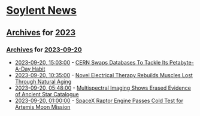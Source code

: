 # [Soylent News](../../../README.md)

## [Archives](../../index.md) for [2023](../index.md)

### [Archives](../../index.md) for [2023-09-20](index.md)

* [2023-09-20, 15:03:00](https://soylentnews.org/article.pl?sid=23/09/19/0624244&from=rss) - [CERN Swaps Databases To Tackle Its Petabyte-A-Day Habit](https://soylentnews.org/article.pl?sid=23/09/19/0624244&from=rss)
* [2023-09-20, 10:35:00](https://soylentnews.org/article.pl?sid=23/09/19/0348220&from=rss) - [Novel Electrical Therapy Rebuilds Muscles Lost Through Natural Aging](https://soylentnews.org/article.pl?sid=23/09/19/0348220&from=rss)
* [2023-09-20, 05:48:00](https://soylentnews.org/article.pl?sid=23/09/19/0321242&from=rss) - [Multispectral Imaging Shows Erased Evidence of Ancient Star Catalogue](https://soylentnews.org/article.pl?sid=23/09/19/0321242&from=rss)
* [2023-09-20, 01:00:00](https://soylentnews.org/article.pl?sid=23/09/19/0145212&from=rss) - [SpaceX Raptor Engine Passes Cold Test for Artemis Moon Mission](https://soylentnews.org/article.pl?sid=23/09/19/0145212&from=rss)
